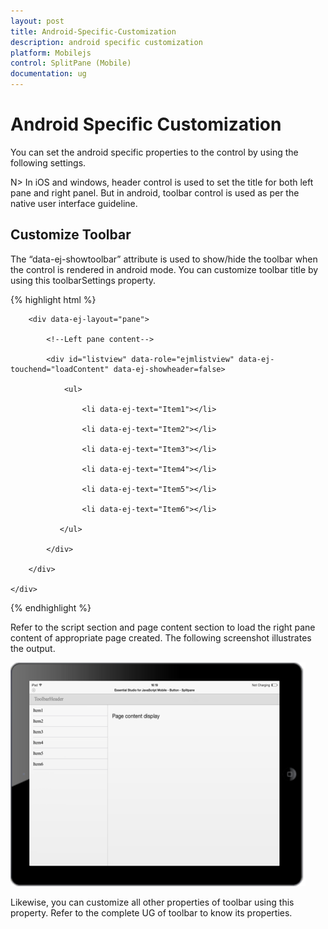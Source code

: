 ```yaml
---
layout: post
title: Android-Specific-Customization
description: android specific customization
platform: Mobilejs
control: SplitPane (Mobile)
documentation: ug
---
```


# Android Specific Customization

You can set the android specific properties to the control by using the following settings.



N> In iOS and windows, header control is used to set the title for both left pane and right panel. But in android, toolbar control is used as per the native user interface guideline.



## Customize Toolbar

The “data-ej-showtoolbar” attribute is used to show/hide the toolbar when the control is rendered in android mode. You can customize toolbar title by using this toolbarSettings property.

{% highlight html %}

<div id="splitpane" data-role="ejmsplitpane" data-ej-rendermode="android" data-ej-toolbarsettings-android-title="ToolbarHeader">

        <div data-ej-layout="pane">

            <!--Left pane content-->

            <div id="listview" data-role="ejmlistview" data-ej-touchend="loadContent" data-ej-showheader=false>

                <ul>

                    <li data-ej-text="Item1"></li>

                    <li data-ej-text="Item2"></li>

                    <li data-ej-text="Item3"></li>

                    <li data-ej-text="Item4"></li>

                    <li data-ej-text="Item5"></li>

                    <li data-ej-text="Item6"></li>              

               </ul>

            </div>

        </div>

    </div>



{% endhighlight %}



Refer to the script section and page content section to load the right pane content of appropriate page created. The following screenshot illustrates the output.

![](Android-Specific-Customization_images/Android-Specific-Customization_img2.png)



Likewise, you can customize all other properties of toolbar using this property. Refer to the complete UG of toolbar to know its properties.

